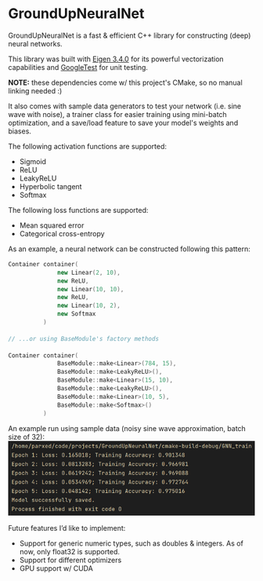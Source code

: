 # GroundUpNeuralNet

GroundUpNeuralNet is a fast & efficient C++ library for constructing (deep) neural networks. 

This library was built with [Eigen 3.4.0](https://eigen.tuxfamily.org/index.php?title=Main_Page) for its powerful vectorization capabilities and [GoogleTest](https://github.com/google/googletest) for unit testing. 

**NOTE:** these dependencies come w/ this project's CMake, so no manual linking needed :)

It also comes with sample data generators to test your network (i.e. sine wave with noise), a trainer class for easier training using mini-batch optimization, and a save/load feature to save your model's weights and biases.

The following activation functions are supported:
- Sigmoid
- ReLU
- LeakyReLU
- Hyperbolic tangent
- Softmax

The following loss functions are supported:
- Mean squared error
- Categorical cross-entropy

As an example, a neural network can be constructed following this pattern:
```cpp
Container container(
              new Linear(2, 10),
              new ReLU,
              new Linear(10, 10),
              new ReLU,
              new Linear(10, 2),
              new Softmax
          )
          
// ...or using BaseModule's factory methods

Container container(
              BaseModule::make<Linear>(784, 15),
              BaseModule::make<LeakyReLU>(),
              BaseModule::make<Linear>(15, 10),
              BaseModule::make<LeakyReLU>(),
              BaseModule::make<Linear>(10, 5),
              BaseModule::make<Softmax>()
          )
```

An example run using sample data (noisy sine wave approximation, batch size of 32):
![](https://github.com/Parxd/GroundUpNeuralNet/blob/main/res/example.png)

Future features I’d like to implement:
- Support for generic numeric types, such as doubles & integers. As of now, only float32 is supported.
- Support for different optimizers
- GPU support w/ CUDA
